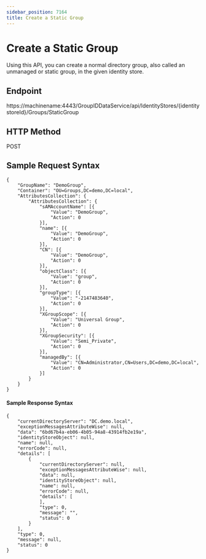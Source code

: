 ```yaml
---
sidebar_position: 7164
title: Create a Static Group
---
```


# Create a Static Group

Using this API, you can create a normal directory group, also called an unmanaged or static group, in the given identity store.

## Endpoint

https://machinename:4443/GroupIDDataService/api/IdentityStores/{identitystoreId}/Groups/StaticGroup

## HTTP Method

POST

## Sample Request Syntax

```
{  
    "GroupName": "DemoGroup",  
    "Container": "OU=Groups,DC=demo,DC=local",  
    "AttributesCollection": {  
        "AttributesCollection": {  
            "sAMAccountName": [{  
                "Value": "DemoGroup",  
                "Action": 0  
            }],  
            "name": [{  
                "Value": "DemoGroup",  
                "Action": 0  
            }],  
            "CN": [{  
                "Value": "DemoGroup",  
                "Action": 0  
            }],  
            "objectClass": [{  
                "Value": "group",  
                "Action": 0  
            }],  
            "groupType": [{  
                "Value": "-2147483640",  
                "Action": 0  
            }],  
            "XGroupScope": [{  
                "Value": "Universal Group",  
                "Action": 0  
            }],  
            "XGroupSecurity": [{  
                "Value": "Semi_Private",  
                "Action": 0  
            }],  
            "managedBy": [{  
                "Value": "CN=Administrator,CN=Users,DC=demo,DC=local",  
                "Action": 0  
            }]  
        }  
    }  
}
```
#### Sample Response Syntax

```
{  
    "currentDirectoryServer": "DC.demo.local",  
    "exceptionMessagesAttributeWise": null,  
    "data": "6bd67b4a-eb06-4b05-94a8-43914fb2e19a",  
    "identityStoreObject": null,  
    "name": null,  
    "errorCode": null,  
    "details": [  
        {  
            "currentDirectoryServer": null,  
            "exceptionMessagesAttributeWise": null,  
            "data": null,  
            "identityStoreObject": null,  
            "name": null,  
            "errorCode": null,  
            "details": [  
            ],  
            "type": 0,  
            "message": "",  
            "status": 0  
        }  
    ],  
    "type": 0,  
    "message": null,  
    "status": 0  
}
```